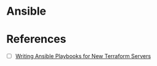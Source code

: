 # Ansible


# References

- [ ] [Writing Ansible Playbooks for New Terraform Servers](https://www.splunk.com/en_us/blog/devops/writing-ansible-playbooks-for-new-terraform-servers.html)
